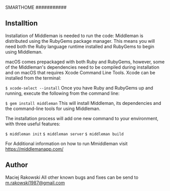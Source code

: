 SMARTHOME
###########


Installtion
-----------
Installation of Middleman is needed to run the code:
Middleman is distributed using the RubyGems package manager. This means you will need both the Ruby language runtime installed and RubyGems to begin using Middleman.

macOS comes prepackaged with both Ruby and RubyGems, however, some of the Middleman's dependencies need to be compiled during installation and on macOS that requires Xcode Command Line Tools. Xcode can be installed from the terminal:

`$ xcode-select --install`
Once you have Ruby and RubyGems up and running, execute the following from the command line:

`$ gem install middleman`
This will install Middleman, its dependencies and the command-line tools for using Middleman.

The installation process will add one new command to your environment, with three useful features:

`$ middleman init`
`$ middleman server`
`$ middleman build`

For Additional information on how to run Mmiddleman visit https://middlemanapp.com/











Author
---------
Maciej Rakowski
All other known bugs and fixes can be send to m.rakowski1987@gmail.com
